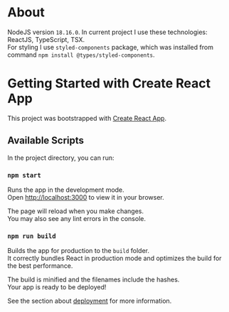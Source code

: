 # About

NodeJS version `18.16.0`.
In current project I use these technologies: ReactJS, TypeScript, TSX.  
For styling I use `styled-components` package, which was installed from command `npm install @types/styled-components`.

# Getting Started with Create React App

This project was bootstrapped with [Create React App](https://github.com/facebook/create-react-app).

## Available Scripts

In the project directory, you can run:

### `npm start`

Runs the app in the development mode.\
Open [http://localhost:3000](http://localhost:3000) to view it in your browser.

The page will reload when you make changes.\
You may also see any lint errors in the console.

### `npm run build`

Builds the app for production to the `build` folder.\
 It correctly bundles React in production mode and optimizes the build for the best performance.

The build is minified and the filenames include the hashes.\
 Your app is ready to be deployed!

See the section about [deployment](https://facebook.github.io/create-react-app/docs/deployment) for more information.